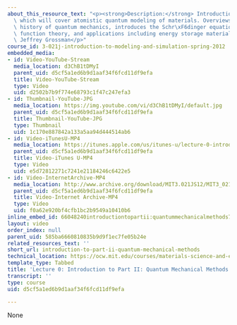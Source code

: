 ```yaml
---
about_this_resource_text: "<p><strong>Description:</strong> Introduction to Part II\
  \ which will cover atomistic quantum modeling of materials. Overviews modeling methods,\
  \ history of quantum mechanics, introduces the Schr\xF6dinger equation, density\
  \ function theory, and applications including energy storage materials.</p> <p><strong>Instructor:</strong>\
  \ Jeffrey Grossman</p>"
course_id: 3-021j-introduction-to-modeling-and-simulation-spring-2012
embedded_media:
- id: Video-YouTube-Stream
  media_location: d3ChB1tDMyI
  parent_uid: d5cf5a1ed6b9d1aaf34f6fcd11df9efa
  title: Video-YouTube-Stream
  type: Video
  uid: d2502b7b9f774e68793c1f47c247efa3
- id: Thumbnail-YouTube-JPG
  media_location: https://img.youtube.com/vi/d3ChB1tDMyI/default.jpg
  parent_uid: d5cf5a1ed6b9d1aaf34f6fcd11df9efa
  title: Thumbnail-YouTube-JPG
  type: Thumbnail
  uid: 1c170e887842a133a5aa94d444514ab6
- id: Video-iTunesU-MP4
  media_location: https://itunes.apple.com/us/itunes-u/lecture-0-introduction-to/id784753488?i=215923715
  parent_uid: d5cf5a1ed6b9d1aaf34f6fcd11df9efa
  title: Video-iTunes U-MP4
  type: Video
  uid: e5d72812271c7241e21184246c6422e5
- id: Video-InternetArchive-MP4
  media_location: http://www.archive.org/download/MIT3.021JS12/MIT3_021JS12_lec00_300k.mp4
  parent_uid: d5cf5a1ed6b9d1aaf34f6fcd11df9efa
  title: Video-Internet Archive-MP4
  type: Video
  uid: f0a62e920bf4cfb1bc2b9549a10410b6
inline_embed_id: 66048240introductiontopartii:quantummechanicalmethods71172034
layout: video
order_index: null
parent_uid: 585ba6660810835b9d9f1ec7fe05b24e
related_resources_text: ''
short_url: introduction-to-part-ii-quantum-mechanical-methods
technical_location: https://ocw.mit.edu/courses/materials-science-and-engineering/3-021j-introduction-to-modeling-and-simulation-spring-2012/part-ii-lectures-videos-and-notes/introduction-to-part-ii-quantum-mechanical-methods
template_type: Tabbed
title: 'Lecture 0: Introduction to Part II: Quantum Mechanical Methods'
transcript: ''
type: course
uid: d5cf5a1ed6b9d1aaf34f6fcd11df9efa

---
```

None
